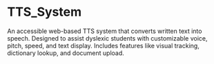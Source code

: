 # TTS_System
An accessible web-based TTS system that converts written text into speech. Designed to assist dyslexic students with customizable voice, pitch, speed, and text display. Includes features like visual tracking, dictionary lookup, and document upload.
